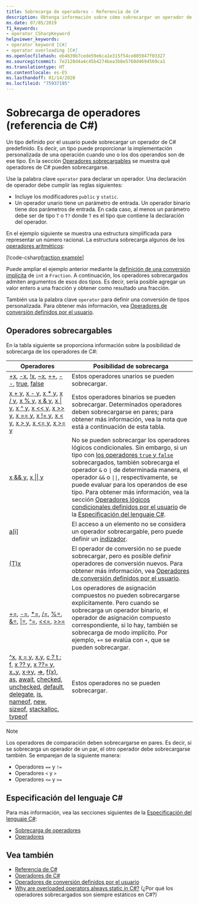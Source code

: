 ```yaml
---
title: Sobrecarga de operadores - Referencia de C#
description: Obtenga información sobre cómo sobrecargar un operador de C# y qué operadores de C# se pueden sobrecargar.
ms.date: 07/05/2019
f1_keywords:
- operator_CSharpKeyword
helpviewer_keywords:
- operator keyword [C#]
- operator overloading [C#]
ms.openlocfilehash: eb4639b7cede59e6ca1e315f54ce805947f03327
ms.sourcegitcommit: 7e2128d4a4c45b4274bea3b8e5760d4694569ca1
ms.translationtype: HT
ms.contentlocale: es-ES
ms.lasthandoff: 01/14/2020
ms.locfileid: "75937195"
---
```

# <a name="operator-overloading-c-reference"></a>Sobrecarga de operadores (referencia de C#)

Un tipo definido por el usuario puede sobrecargar un operador de C# predefinido. Es decir, un tipo puede proporcionar la implementación personalizada de una operación cuando uno o los dos operandos son de ese tipo. En la sección [Operadores sobrecargables](#overloadable-operators) se muestra qué operadores de C# pueden sobrecargarse.

Use la palabra clave `operator` para declarar un operador. Una declaración de operador debe cumplir las reglas siguientes:

- Incluye los modificadores `public` y `static`.
- Un operador unario tiene un parámetro de entrada. Un operador binario tiene dos parámetros de entrada. En cada caso, al menos un parámetro debe ser de tipo `T` o `T?` donde `T` es el tipo que contiene la declaración del operador.

En el ejemplo siguiente se muestra una estructura simplificada para representar un número racional. La estructura sobrecarga algunos de los [operadores aritméticos](arithmetic-operators.md):

[!code-csharp[fraction example](~/samples/csharp/language-reference/operators/OperatorOverloading.cs)]

Puede ampliar el ejemplo anterior mediante la [definición de una conversión implícita](user-defined-conversion-operators.md) de `int` a `Fraction`. A continuación, los operadores sobrecargados admiten argumentos de esos dos tipos. Es decir, sería posible agregar un valor entero a una fracción y obtener como resultado una fracción.

También usa la palabra clave `operator` para definir una conversión de tipos personalizada. Para obtener más información, vea [Operadores de conversión definidos por el usuario](user-defined-conversion-operators.md).

## <a name="overloadable-operators"></a>Operadores sobrecargables

En la tabla siguiente se proporciona información sobre la posibilidad de sobrecarga de los operadores de C#:

| Operadores | Posibilidad de sobrecarga |
| --------- | --------------- |
|[+x](arithmetic-operators.md#unary-plus-and-minus-operators), [-x](arithmetic-operators.md#unary-plus-and-minus-operators), [!x](boolean-logical-operators.md#logical-negation-operator-), [~x](bitwise-and-shift-operators.md#bitwise-complement-operator-), [++](arithmetic-operators.md#increment-operator-), [--](arithmetic-operators.md#decrement-operator---), [true](true-false-operators.md), [false](true-false-operators.md)|Estos operadores unarios se pueden sobrecargar.|
|[x + y](addition-operator.md), [x - y](subtraction-operator.md), [x \* y](arithmetic-operators.md#multiplication-operator-), [x / y](arithmetic-operators.md#division-operator-), [x % y](arithmetic-operators.md#remainder-operator-), [x & y](boolean-logical-operators.md#logical-and-operator-), [x &#124; y](boolean-logical-operators.md#logical-or-operator-), [x ^ y](boolean-logical-operators.md#logical-exclusive-or-operator-), [x \<\< y](bitwise-and-shift-operators.md#left-shift-operator-), [x >> y](bitwise-and-shift-operators.md#right-shift-operator-), [x == y](equality-operators.md#equality-operator-), [x != y](equality-operators.md#inequality-operator-), [x \< y](comparison-operators.md#less-than-operator-), [x > y](comparison-operators.md#greater-than-operator-), [x \<= y](comparison-operators.md#less-than-or-equal-operator-), [x >= y](comparison-operators.md#greater-than-or-equal-operator-)|Estos operadores binarios se pueden sobrecargar. Determinados operadores deben sobrecargarse en pares; para obtener más información, vea la nota que está a continuación de esta tabla.|
|[x && y](boolean-logical-operators.md#conditional-logical-and-operator-), [x &#124;&#124; y](boolean-logical-operators.md#conditional-logical-or-operator-)|No se pueden sobrecargar los operadores lógicos condicionales. Sin embargo, si un tipo con [los operadores `true` y `false`](true-false-operators.md) sobrecargados, también sobrecarga el operador `&` o <code>&#124;</code> de determinada manera, el operador `&&` o <code>&#124;&#124;</code>, respectivamente, se puede evaluar para los operandos de ese tipo. Para obtener más información, vea la sección [Operadores lógicos condicionales definidos por el usuario](~/_csharplang/spec/expressions.md#user-defined-conditional-logical-operators) de la [Especificación del lenguaje C#](~/_csharplang/spec/introduction.md).|
|[a&#91;i&#93;](member-access-operators.md#indexer-operator-)|El acceso a un elemento no se considera un operador sobrecargable, pero puede definir un [indizador](../../programming-guide/indexers/index.md).|
|[(T)x](type-testing-and-cast.md#cast-operator-)|El operador de conversión no se puede sobrecargar, pero es posible definir operadores de conversión nuevos. Para obtener más información, vea [Operadores de conversión definidos por el usuario](user-defined-conversion-operators.md).|
|[+=](arithmetic-operators.md#compound-assignment), [-=](arithmetic-operators.md#compound-assignment), [\*=](arithmetic-operators.md#compound-assignment), [/=](arithmetic-operators.md#compound-assignment), [%=](arithmetic-operators.md#compound-assignment), [&=](boolean-logical-operators.md#compound-assignment), [&#124;=](boolean-logical-operators.md#compound-assignment), [^=](boolean-logical-operators.md#compound-assignment), [\<\<=](bitwise-and-shift-operators.md#compound-assignment), [>>=](bitwise-and-shift-operators.md#compound-assignment)|Los operadores de asignación compuestos no pueden sobrecargarse explícitamente. Pero cuando se sobrecarga un operador binario, el operador de asignación compuesto correspondiente, si lo hay, también se sobrecarga de modo implícito. Por ejemplo, `+=` se evalúa con `+`, que se pueden sobrecargar.|
|[^x](member-access-operators.md#index-from-end-operator-), [x = y](assignment-operator.md), [x.y](member-access-operators.md#member-access-operator-), [c ? t : f](conditional-operator.md), [x ?? y](null-coalescing-operator.md), [x ??= y](null-coalescing-operator.md), [x..y](member-access-operators.md#range-operator-), [x->y](pointer-related-operators.md#pointer-member-access-operator--), [=>](lambda-operator.md), [f(x)](member-access-operators.md#invocation-operator-), [as](type-testing-and-cast.md#as-operator), [await](await.md), [checked](../keywords/checked.md), [unchecked](../keywords/unchecked.md), [default](default.md), [delegate](delegate-operator.md), [is](type-testing-and-cast.md#is-operator), [nameof](nameof.md), [new](new-operator.md), [sizeof](sizeof.md), [stackalloc](stackalloc.md), [typeof](type-testing-and-cast.md#typeof-operator)|Estos operadores no se pueden sobrecargar.|

> [!NOTE]
> Los operadores de comparación deben sobrecargarse en pares. Es decir, si se sobrecarga un operador de un par, el otro operador debe sobrecargarse también. Se emparejan de la siguiente manera:
>
> - Operadores `==` y `!=`
> - Operadores `<` y `>`
> - Operadores `<=` y `>=`

## <a name="c-language-specification"></a>Especificación del lenguaje C#

Para más información, vea las secciones siguientes de la [Especificación del lenguaje C#](~/_csharplang/spec/introduction.md):

- [Sobrecarga de operadores](~/_csharplang/spec/expressions.md#operator-overloading)
- [Operadores](~/_csharplang/spec/classes.md#operators)

## <a name="see-also"></a>Vea también

- [Referencia de C#](../index.md)
- [Operadores de C#](index.md)
- [Operadores de conversión definidos por el usuario](user-defined-conversion-operators.md)
- [Why are overloaded operators always static in C#?](https://docs.microsoft.com/archive/blogs/ericlippert/why-are-overloaded-operators-always-static-in-c) (¿Por qué los operadores sobrecargados son siempre estáticos en C#?)
